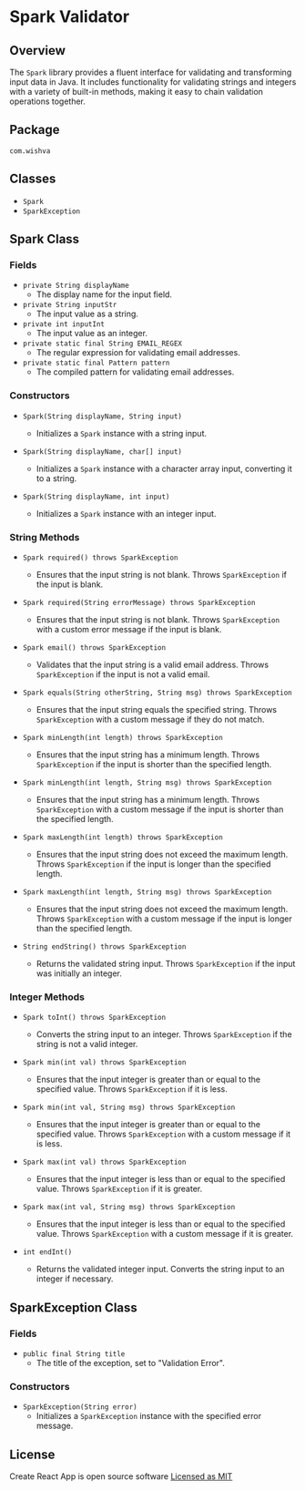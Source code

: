 # Spark Validator

## Overview

The `Spark` library provides a fluent interface for validating and transforming input data in Java. It includes functionality for validating strings and integers with a variety of built-in methods, making it easy to chain validation operations together.

## Package

`com.wishva`

## Classes

-   `Spark`
-   `SparkException`

## Spark Class

### Fields

-   `private String displayName`
    -   The display name for the input field.
-   `private String inputStr`
    -   The input value as a string.
-   `private int inputInt`
    -   The input value as an integer.
-   `private static final String EMAIL_REGEX`
    -   The regular expression for validating email addresses.
-   `private static final Pattern pattern`
    -   The compiled pattern for validating email addresses.

### Constructors

-   `Spark(String displayName, String input)`

    -   Initializes a `Spark` instance with a string input.

-   `Spark(String displayName, char[] input)`

    -   Initializes a `Spark` instance with a character array input, converting it to a string.

-   `Spark(String displayName, int input)`
    -   Initializes a `Spark` instance with an integer input.

### String Methods

-   `Spark required() throws SparkException`

    -   Ensures that the input string is not blank. Throws `SparkException` if the input is blank.

-   `Spark required(String errorMessage) throws SparkException`

    -   Ensures that the input string is not blank. Throws `SparkException` with a custom error message if the input is blank.

-   `Spark email() throws SparkException`

    -   Validates that the input string is a valid email address. Throws `SparkException` if the input is not a valid email.

-   `Spark equals(String otherString, String msg) throws SparkException`

    -   Ensures that the input string equals the specified string. Throws `SparkException` with a custom message if they do not match.

-   `Spark minLength(int length) throws SparkException`

    -   Ensures that the input string has a minimum length. Throws `SparkException` if the input is shorter than the specified length.

-   `Spark minLength(int length, String msg) throws SparkException`

    -   Ensures that the input string has a minimum length. Throws `SparkException` with a custom message if the input is shorter than the specified length.

-   `Spark maxLength(int length) throws SparkException`

    -   Ensures that the input string does not exceed the maximum length. Throws `SparkException` if the input is longer than the specified length.

-   `Spark maxLength(int length, String msg) throws SparkException`

    -   Ensures that the input string does not exceed the maximum length. Throws `SparkException` with a custom message if the input is longer than the specified length.

-   `String endString() throws SparkException`
    -   Returns the validated string input. Throws `SparkException` if the input was initially an integer.

### Integer Methods

-   `Spark toInt() throws SparkException`

    -   Converts the string input to an integer. Throws `SparkException` if the string is not a valid integer.

-   `Spark min(int val) throws SparkException`

    -   Ensures that the input integer is greater than or equal to the specified value. Throws `SparkException` if it is less.

-   `Spark min(int val, String msg) throws SparkException`

    -   Ensures that the input integer is greater than or equal to the specified value. Throws `SparkException` with a custom message if it is less.

-   `Spark max(int val) throws SparkException`

    -   Ensures that the input integer is less than or equal to the specified value. Throws `SparkException` if it is greater.

-   `Spark max(int val, String msg) throws SparkException`

    -   Ensures that the input integer is less than or equal to the specified value. Throws `SparkException` with a custom message if it is greater.

-   `int endInt()`
    -   Returns the validated integer input. Converts the string input to an integer if necessary.

## SparkException Class

### Fields

-   `public final String title`
    -   The title of the exception, set to "Validation Error".

### Constructors

-   `SparkException(String error)`
    -   Initializes a `SparkException` instance with the specified error message.

## License

Create React App is open source software [Licensed as MIT](https://github.com/vishva-kalhara/Spark-Validator/blob/master/README.md)
